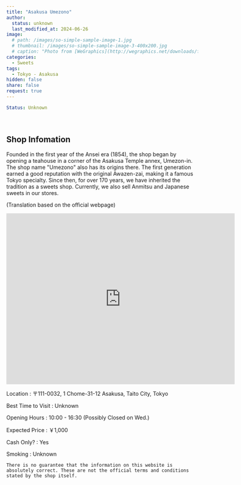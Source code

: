 ```yaml
---
title: "Asakusa Umezono"
author:
  status: unknown
  last_modified_at: 2024-06-26
image: 
  # path: /images/so-simple-sample-image-1.jpg
  # thumbnail: /images/so-simple-sample-image-3-400x200.jpg
  # caption: "Photo from [WeGraphics](http://wegraphics.net/downloads/free-ultimate-blurred-background-pack/)"
categories:
  - Sweets
tags:
  - Tokyo - Asakusa
hidden: false
share: false
request: true
---
```


```yaml
Status: Unknown 
```

<!-- > **You are likely to get a seat**
> 
{: .notice--info}
 -->

<p>　</p>


## Shop Infomation

Founded in the first year of the Ansei era (1854), the shop began by opening a teahouse in a corner of the Asakusa Temple annex, Umezon-in. The shop name "Umezono" also has its origins there. The first generation earned a good reputation with the original Awazen-zai, making it a famous Tokyo specialty. Since then, for over 170 years, we have inherited the tradition as a sweets shop. Currently, we also sell Anmitsu and Japanese sweets in our stores.

<p class="site-description">
(Translation based on the official webpage)
</p>
<!-- > <footer>Translation based on the official webpage</footer> -->

<div class="map">
<iframe src="https://www.google.com/maps/embed?pb=!1m18!1m12!1m3!1d3239.5630657864394!2d139.79149069678954!3d35.71236839999999!2m3!1f0!2f0!3f0!3m2!1i1024!2i768!4f13.1!3m3!1m2!1s0x60188ec1261e4ea5%3A0x9922d81a11675080!2sUmezono!5e0!3m2!1sen!2sjp!4v1719448778747!5m2!1sen!2sjp" width="600" height="450" style="border:0;" allowfullscreen="" loading="lazy" referrerpolicy="no-referrer-when-downgrade"></iframe>
</div>

<p></p>

Location
: 〒111-0032, 1 Chome-31-12 Asakusa, Taito City, Tokyo

Best Time to Visit
: Unknown

Opening Hours
: 10:00 - 16:30 (Possibly Closed on Wed.)

Expected Price
: ￥1,000

Cash Only?
: Yes

Smoking
: Unknown


`There is no guarantee that the information on this website is absolutely correct. These are not the official terms and conditions stated by the shop itself.`

